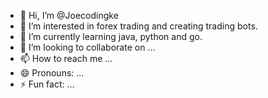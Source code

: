 - 👋 Hi, I’m @Joecodingke
- 👀 I’m interested in forex trading and creating trading bots.
- 🌱 I’m currently learning java, python and go.
- 💞️ I’m looking to collaborate on ...
- 📫 How to reach me ...
- 😄 Pronouns: ...
- ⚡ Fun fact: ...

<!---
Joecodingke/Joecodingke is a ✨ special ✨ repository because its `README.md` (this file) appears on your GitHub profile.
You can click the Preview link to take a look at your changes.
--->
